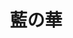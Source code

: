---
title: 藍の華
description: A description of this category
image:

# Badge style
style:
    background: "#de0a26"
    color: "#fff"
---